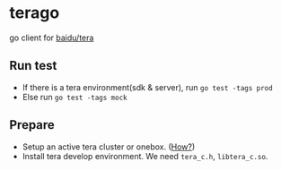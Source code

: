 # terago
go client for [baidu/tera](https://github.com/baidu/tera)

## Run test

 * If there is a tera environment(sdk & server), run `go test -tags prod`
 * Else run `go test -tags mock`

## Prepare

 * Setup an active tera cluster or onebox. ([How?](https://github.com/baidu/tera/blob/master/doc/en/onebox.md))
 * Install tera develop environment. We need `tera_c.h`, `libtera_c.so`.
